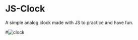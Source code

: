 # JS-Clock

A simple analog clock made with JS to practice and have fun.

#![clock](https://user-images.githubusercontent.com/56682712/126084220-95bc9981-811e-4c37-900f-0daae9c721ee.png)
